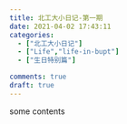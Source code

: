 ```yaml
---
title: 北工大小日记-第一期 
date: 2021-04-02 17:43:11 
categories:
  - ["北工大小日记"]
  - ["Life","life-in-bupt"]
  - ["生日特别篇"]

comments: true 
draft: true
---
```


some contents
